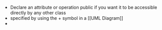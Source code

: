 - Declare an attribute or operation public if you want it to be accessible directly by any other class
- specified by using the + symbol in a [[UML Diagram]]
- 